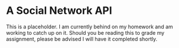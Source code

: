 # A Social Network API
This is a placeholder. I am currently behind on my homework and am working to catch up on it. Should you be reading this to grade my assignment, please be advised I will have it completed shortly. 
